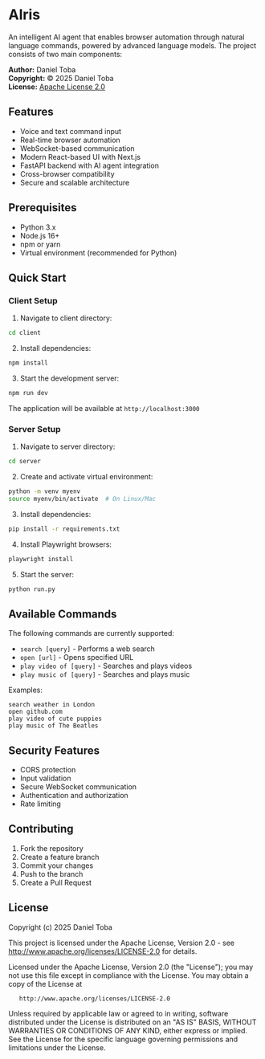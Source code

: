 # Alris

An intelligent AI agent that enables browser automation through natural language commands, powered by advanced language models. The project consists of two main components:

**Author:** Daniel Toba  
**Copyright:** © 2025 Daniel Toba  
**License:** [Apache License 2.0](LICENSE)

## Features

- Voice and text command input
- Real-time browser automation
- WebSocket-based communication
- Modern React-based UI with Next.js
- FastAPI backend with AI agent integration
- Cross-browser compatibility
- Secure and scalable architecture

## Prerequisites

- Python 3.x
- Node.js 16+
- npm or yarn
- Virtual environment (recommended for Python)

## Quick Start

### Client Setup

1. Navigate to client directory:

```bash
cd client
```

2. Install dependencies:

```bash
npm install
```

3. Start the development server:

```bash
npm run dev
```

The application will be available at `http://localhost:3000`

### Server Setup

1. Navigate to server directory:

```bash
cd server
```

2. Create and activate virtual environment:

```bash
python -m venv myenv
source myenv/bin/activate  # On Linux/Mac
```

3. Install dependencies:

```bash
pip install -r requirements.txt
```

4. Install Playwright browsers:

```bash
playwright install
```

5. Start the server:

```bash
python run.py
```


## Available Commands

The following commands are currently supported:

- `search [query]` - Performs a web search
- `open [url]` - Opens specified URL
- `play video of [query]` - Searches and plays videos
- `play music of [query]` - Searches and plays music

Examples:

```
search weather in London
open github.com
play video of cute puppies
play music of The Beatles
```

<!-- ## Technical Stack

### Frontend (Client)

- Next.js 15.2
- React 19
- TypeScript
- TailwindCSS
- Framer Motion
- Supabase Auth

### Backend (Server)

- FastAPI
- Uvicorn
- Pydantic
- Playwright
- LangChain
- Google Generative AI
- WebSockets -->

<!-- ## Development -->

## Security Features

- CORS protection
- Input validation
- Secure WebSocket communication
- Authentication and authorization
- Rate limiting

## Contributing

1. Fork the repository
2. Create a feature branch
3. Commit your changes
4. Push to the branch
5. Create a Pull Request

## License

Copyright (c) 2025 Daniel Toba

This project is licensed under the Apache License, Version 2.0 - see http://www.apache.org/licenses/LICENSE-2.0 for details.

Licensed under the Apache License, Version 2.0 (the "License");
you may not use this file except in compliance with the License.
You may obtain a copy of the License at

       http://www.apache.org/licenses/LICENSE-2.0

Unless required by applicable law or agreed to in writing, software
distributed under the License is distributed on an "AS IS" BASIS,
WITHOUT WARRANTIES OR CONDITIONS OF ANY KIND, either express or implied.
See the License for the specific language governing permissions and
limitations under the License.
